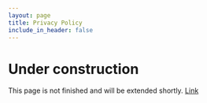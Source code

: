 ```yaml
---
layout: page
title: Privacy Policy
include_in_header: false
---
```


# Under construction

This page is not finished and will be extended shortly. <a href="https://www.apple.com/privacy/">Link</a>
